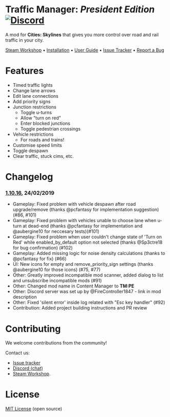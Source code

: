 ﻿# Traffic Manager: *President Edition* [![Discord](https://img.shields.io/discord/545065285862948894.svg)](https://discord.gg/faKUnST)

A mod for **Cities: Skylines** that gives you more control over road and rail traffic in your city.

[Steam Workshop](https://steamcommunity.com/sharedfiles/filedetails/?id=1637663252) • [Installation](https://github.com/krzychu124/Cities-Skylines-Traffic-Manager-President-Edition/wiki/Installation) • [User Guide](http://www.viathinksoft.de/tmpe/wiki) • [Issue Tracker](https://github.com/krzychu124/Cities-Skylines-Traffic-Manager-President-Edition/issues) • [Report a Bug](https://github.com/krzychu124/Cities-Skylines-Traffic-Manager-President-Edition/wiki/Report-a-Bug)

# Features

* Timed traffic lights
* Change lane arrows
* Edit lane connections
* Add priority signs
* Junction restrictions
    * Toggle u-turns
    * Allow "turn on red"
    * Enter blocked junctions
    * Toggle pedestrian crossings
* Vehicle restrictions
    * For roads and trains!
* Customise speed limits
* Toggle despawn
* Clear traffic, stuck cims, etc.

# Changelog
### [1.10.16](https://github.com/krzychu124/Cities-Skylines-Traffic-Manager-President-Edition/compare/1.10.15...1.10.16), 24/02/2019
- Gameplay: Fixed problem with vehicle despawn after road upgrade/remove (thanks @pcfantasy for implementation suggestion)(#86, #101)
- Gameplay: Fixed problem with vehicles unable to choose lane when u-turn at dead-end (thanks @pcfantasy for implementation and @aubergine10 for neccesary tests)(#101)
- Gameplay: Fixed problem when user couldn't change state of 'Turn on Red' while enabled_by_default option not selected (thanks @Sp3ctre18 for bug confirmation) (#102)
- Gameplay: Added missing logic for noise density calculations (thanks to @pcfantasy for fix) (#66)
- UI: New icons for empty and remove_priority_sign settings (thanks @aubergine10 for those icons) (#75, #77)
- Other: Greatly improved incompatible mod scanner, added dialog to list and unsubscribe incompatible mods (#91)
- Other: Changed mod name in Content Manager to __TM:PE__
- Other: Discord server was set up by @FireController1847 - link in mod description
- Other: Fixed 'silent error' inside log related with "Esc key handler" (#92)
- Contribution: Added project building instructions and PR review


# Contributing

We welcome contributions from the community!

Contact us:

* [Issue tracker](https://github.com/krzychu124/Cities-Skylines-Traffic-Manager-President-Edition/issues)
* [Discord (chat)](https://discord.gg/faKUnST)
* [Steam Workshop](https://steamcommunity.com/sharedfiles/filedetails/?id=1637663252).

# License

[MIT License](https://github.com/krzychu124/Cities-Skylines-Traffic-Manager-President-Edition/blob/master/LICENSE) (open source)
